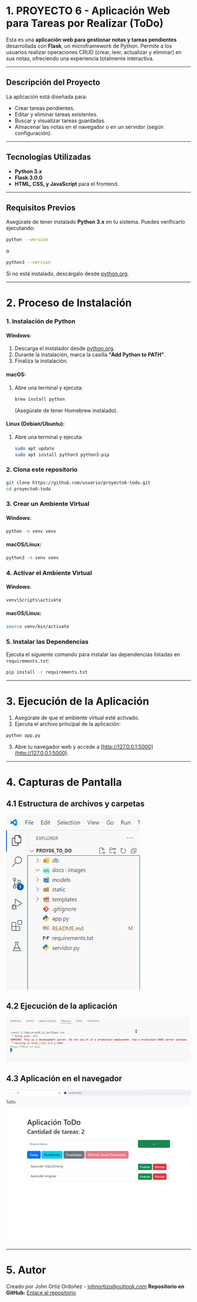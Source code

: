 # 1. PROYECTO 6 - Aplicación Web para Tareas por Realizar (ToDo)

Esta es una **aplicación web para gestionar notas y tareas pendientes** desarrollada con **Flask**, un microframework de Python. Permite a los usuarios realizar operaciones CRUD (crear, leer, actualizar y eliminar) en sus notas, ofreciendo una experiencia totalmente interactiva.

---

## Descripción del Proyecto

La aplicación está diseñada para:
- Crear tareas pendientes.
- Editar y eliminar tareas existentes.
- Buscar y visualizar tareas guardadas.
- Almacenar las notas en el navegador o en un servidor (según configuración).

---

## Tecnologías Utilizadas

- **Python 3.x**
- **Flask 3.0.0**
- **HTML, CSS, y JavaScript** para el frontend.

---

## Requisitos Previos

Asegúrate de tener instalado **Python 3.x** en tu sistema. Puedes verificarlo ejecutando:

```bash
python --version
```
o
```bash
python3 --version
```

Si no está instalado, descárgalo desde [python.org](https://www.python.org/downloads/).

---

# 2. Proceso de Instalación

### 1. Instalación de Python
#### Windows:
1. Descarga el instalador desde [python.org](https://www.python.org/downloads/).
2. Durante la instalación, marca la casilla **"Add Python to PATH"**.
3. Finaliza la instalación.

#### macOS:
1. Abre una terminal y ejecuta:
   ```bash
   brew install python
   ```
   (Asegúrate de tener Homebrew instalado).

#### Linux (Debian/Ubuntu):
1. Abre una terminal y ejecuta:
   ```bash
   sudo apt update
   sudo apt install python3 python3-pip
   ```

### 2. Clona este repositorio

```bash
git clone https://github.com/usuario/proyecto6-todo.git
cd proyecto6-todo
```

### 3. Crear un Ambiente Virtual
#### Windows:
```bash
python -m venv venv
```

#### macOS/Linux:
```bash
python3 -m venv venv
```

### 4. Activar el Ambiente Virtual
#### Windows:
```bash
venv\Scripts\activate
```

#### macOS/Linux:
```bash
source venv/bin/activate
```

### 5. Instalar las Dependencias
Ejecuta el siguiente comando para instalar las dependencias listadas en `requirements.txt`:

```bash
pip install -r requirements.txt
```

---

# 3. Ejecución de la Aplicación

1. Asegúrate de que el ambiente virtual esté activado.
2. Ejecuta el archivo principal de la aplicación:

```bash
python app.py
```

3. Abre tu navegador web y accede a [http://127.0.0.1:5000](http://127.0.0.1:5000).

---

# 4. Capturas de Pantalla

## 4.1 Estructura de archivos y carpetas

![Estructura de archivos y carpetas](docs/images/01-estructura-archivos-carpetas.png)

## 4.2 Ejecución de la aplicación

![Ejecución de la aplicación](docs/images/02-ejecucion-aplicacion.png)

## 4.3 Aplicación en el navegador

![Aplicación en el navegador](docs/images/03-aplicacion-en-ejecucion.png)

---

# 5. Autor

Creado por John Ortiz Ordoñez - johnortizo@outlook.com
**Repositorio en GitHub:** [Enlace al repositorio](https://github.com/usuario/proyecto6-todo)
